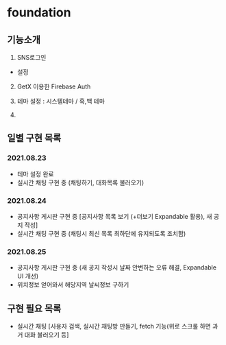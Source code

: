# foundation

## 기능소개
1. SNS로그인
- 설정

2. GetX 이용한 Firebase Auth

3. 테마 설정 : 시스템테마 / 흑,백 테마

4.

## 일별 구현 목록
### 2021.08.23
- 테마 설정 완료
- 실시간 채팅 구현 중 (채팅하기, 대화목록 불러오기)

### 2021.08.24
- 공지사항 게시판 구현 중 [공지사항 목록 보기 (+더보기 Expandable 활용), 새 공지 작성]
- 실시간 채팅 구현 중 (채팅시 최신 목록 최하단에 유지되도록 조치함)

### 2021.08.25
- 공지사항 게시판 구현 중 (새 공지 작성시 날짜 안변하는 오류 해결, Expandable UI 개선)
- 위치정보 얻어와서 해당지역 날씨정보 구하기

## 구현 필요 목록
- 실시간 채팅 [사용자 검색, 실시간 채팅방 만들기, fetch 기능(위로 스크롤 하면 과거 대화 불러오기 등]